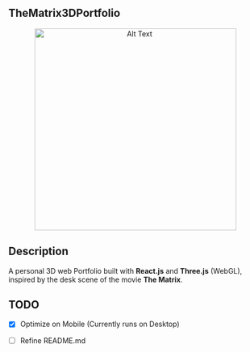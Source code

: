 ## TheMatrix3DPortfolio

<p align="center">
<img src="https://github.com/CaptainAlready/TheMatrix3DPortfolio/assets/58816142/7127eeb6-4cca-4c9b-b53d-c7e869ecbcb4" alt="Alt Text" style="width: 400px; height: auto;">
</p>

## Description

A personal 3D web Portfolio built with **React.js** and **Three.js** (WebGL), inspired by the desk scene of the movie **The Matrix**.

## TODO

- [x] Optimize on Mobile (Currently runs on Desktop)
- [ ] Refine README.md


